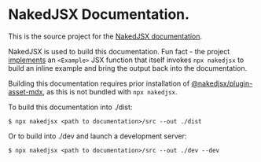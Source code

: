 # NakedJSX Documentation.

This is the source project for the [NakedJSX documentation](https://nakedjsx.org/documentation/).

NakedJSX is used to build this documentation. Fun fact - the project [implements](https://github.com/NakedJSX/documentation/blob/main/src/example.jsx) an `<Example>` JSX function that itself invokes `npx nakedjsx` to build an inline example and bring the output back into the documentation.

Building this documentation requires prior installation of [@nakedjsx/plugin-asset-mdx](https://github.com/NakedJSX/plugin-asset-mdx), as this is not bundled with `npx nakedjsx`.

To build this documentation into ./dist:

`$ npx nakedjsx <path to documentation>/src --out ./dist`

Or to build into ./dev and launch a development server:

`$ npx nakedjsx <path to documentation>/src --out ./dev --dev`